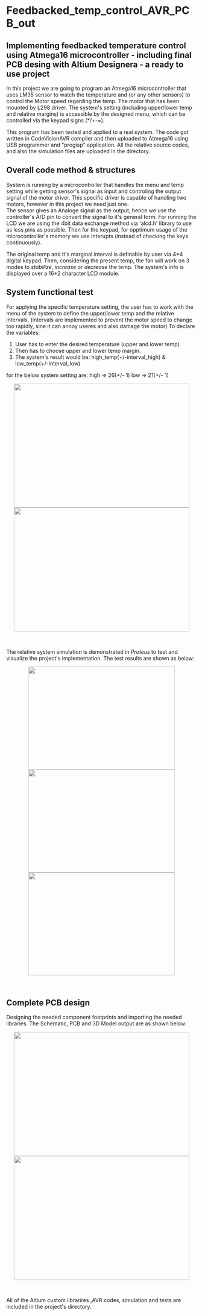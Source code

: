 # Feedbacked_temp_control_AVR_PCB_out
## Implementing feedbacked temperature control using Atmega16 microcontroller - including final PCB desing with Altium Designera - a ready to use project
In this project we are going to program an Atmega16 microcontroller that uses LM35 sensor to watch the temperature and (or any other sensors) to control the Motor speed regarding the temp. The motor that has been mounted by L298 driver. The system's setting (including upper/lower temp and relative margins) is accessible by the designed menu, which can be controlled via the keypad signs (*/+-=). 

This program has been tested and applied to a real system. The code got written in CodeVisionAVR compiler and then uploaded to Atmega16 using USB programmer and "progisp" application. All the relative source codes, and also the simulation files are uploaded in the directory. 

## Overall code method & structures 
System is running by a microcontroller that handles the menu and temp setting while getting sensor's signal as input and controling the output signal of the motor driver. This specific driver is capable of handling two motors, however in this project we need just one.  
The sensor gives an Analoge signal as the output, hence we use the controller's A/D pin to convert the signal to it's general form. For running the LCD we are using the 4bit data exchange method via 'alcd.h' library to use as less pins as possible. Then for the keypad, for opptimum usage of the microcontroller's memory we use Interupts (instead of checking the keys continuously). 

The original temp and it's marginal interval is definable by user via 4\*4 digital keypad. Then, considering the present temp, the fan will work on 3 modes to *stabilize*, *increase* or *decrease* the temp. The system's info is displayed over a 16\*2 character LCD module.


## System functional test
For applying the specific temperature setting, the user has to work with the menu of the system to define the upper/lower temp and the relative intervals. (intervals are implemented to prevent the motor speed to change too rapidly, sine it can annoy useres and also damage the motor)
To declare the variables:
1. User has to enter the desired temperature (upper and lower temp).
2. Then has to choose upper and lower temp margin.
3. The system's result would be:  high_temp(+/-interval_high)  &  low_temp(+/-interval_low) 

for the below system setting are: high => 26(+/- 1)    low =>  21(+/- 1)

<p align="center">
<img src="https://user-images.githubusercontent.com/108813301/207882128-6d2b9f6a-ee60-4b53-ab35-5cd6e91bd396.JPG" width="465" height="329" />
<img src="https://user-images.githubusercontent.com/108813301/207882151-7c572adf-74c0-493b-9a33-589022bfa049.JPG" width="465" height="329" />
</p>  <br />

The relative system simulation is demonstrated in *Proteus* to test and visualize the project's implementation. The test results are shown as below: 

<p align="center">
<img src="https://user-images.githubusercontent.com/108813301/207883269-0de174f0-0710-4f54-83aa-3d0b935d8078.JPG" width="389" height="273" />
<img src="https://user-images.githubusercontent.com/108813301/207883285-76b792db-5242-47a7-a506-7f8d31ea2abb.JPG" width="389" height="273" />
<img src="https://user-images.githubusercontent.com/108813301/207883302-3d8206bc-3590-4500-ac24-b0a376a37653.JPG" width="389" height="273" />
</p>  <br />

## Complete PCB design
Designing the needed component footprints and importing the needed libraries. The Schematic, PCB and 3D Model output are as shown below:

<p align="center">
<img src="https://user-images.githubusercontent.com/108813301/207894073-ea105877-463d-4c07-86b2-dabdd100ebdd.JPG" width="465" height="329" />
<img src="https://user-images.githubusercontent.com/108813301/207894061-0a9f9d14-3d9e-421f-809b-9d69666b0062.JPG" width="465" height="329" />
</p>  <br />


All of the Altium custom librarires ,AVR codes, simulation and tests are included in the project's directory.
